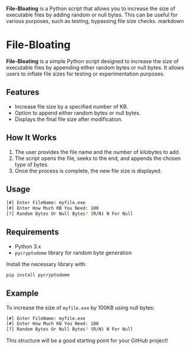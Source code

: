 
**File-Bloating** is a Python script that allows you to increase the size of executable files by adding random or null bytes. This can be useful for various purposes, such as testing, bypassing file size checks.
markdown
# File-Bloating

**File-Bloating** is a simple Python script designed to increase the size of executable files by appending either random bytes or null bytes. It allows users to inflate file sizes for testing or experimentation purposes.

## Features
- Increase file size by a specified number of KB.
- Option to append either random bytes or null bytes.
- Displays the final file size after modification.

## How It Works
1. The user provides the file name and the number of kilobytes to add.
2. The script opens the file, seeks to the end, and appends the chosen type of bytes.
3. Once the process is complete, the new file size is displayed.

## Usage
```bash
[#] Enter FileName: myfile.exe
[#] Enter How Much KB You Need: 100
[?] Random Bytes Or Null Bytes? (R/N) N For Null
```

## Requirements
- Python 3.x
- `pycryptodome` library for random byte generation

Install the necessary library with:
```bash
pip install pycryptodome
```

## Example
To increase the size of `myfile.exe` by 100KB using null bytes:
```bash
[#] Enter FileName: myfile.exe
[#] Enter How Much KB You Need: 100
[?] Random Bytes Or Null Bytes? (R/N) N For Null
```


This structure will be a good starting point for your GitHub project!
